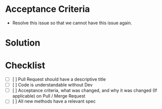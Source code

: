 Acceptance Criteria
=================
- Resolve this issue so that we cannot have this issue again.

Solution
=================

Checklist
=================
- [ ] [ ] Pull Request should have a descriptive title
- [ ] [ ] Code is understandable without Dev
- [ ] [ ] Acceptance criteria, what was changed, and why it was changed (If applicable) on Pull / Merge Request
- [ ] [ ] All new methods have a relevant spec